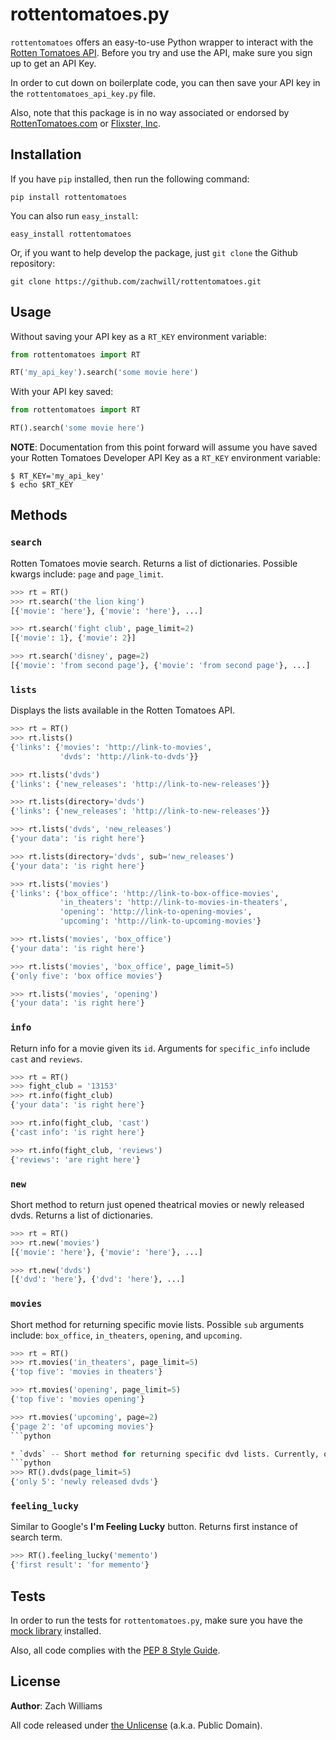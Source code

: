 rottentomatoes.py
================

`rottentomatoes` offers an easy-to-use Python wrapper to interact with the
[Rotten Tomatoes API](http://developer.rottentomatoes.com/). Before you try and
use the API, make sure you sign up to get an API Key.

In order to cut down on boilerplate code, you can then save your API key in the
`rottentomatoes_api_key.py` file.

Also, note that this package is in no way associated or endorsed by
[RottenTomatoes.com](http://www.rottentomatoes.com/) or [Flixster,
Inc](http://www.flixster.com/).


Installation
------------

If you have `pip` installed, then run the following command:

    pip install rottentomatoes

You can also run `easy_install`:

    easy_install rottentomatoes

Or, if you want to help develop the package, just `git clone` the Github
repository:

    git clone https://github.com/zachwill/rottentomatoes.git


Usage
-----

Without saving your API key as a `RT_KEY` environment variable:

```python
from rottentomatoes import RT

RT('my_api_key').search('some movie here')
```

With your API key saved:

```python
from rottentomatoes import RT

RT().search('some movie here')
```

**NOTE**: Documentation from this point forward will assume you have saved your
Rotten Tomatoes Developer API Key as a `RT_KEY` environment variable:

    $ RT_KEY='my_api_key'
    $ echo $RT_KEY


Methods
-------

### `search`

Rotten Tomatoes movie search. Returns a list of dictionaries. Possible kwargs include: `page` and `page_limit`.

```python
>>> rt = RT()
>>> rt.search('the lion king')
[{'movie': 'here'}, {'movie': 'here'}, ...]

>>> rt.search('fight club', page_limit=2)
[{'movie': 1}, {'movie': 2}]

>>> rt.search('disney', page=2)
[{'movie': 'from second page'}, {'movie': 'from second page'}, ...]
```

### `lists`

Displays the lists available in the Rotten Tomatoes API.

```python
>>> rt = RT()
>>> rt.lists()
{'links': {'movies': 'http://link-to-movies',
           'dvds': 'http://link-to-dvds'}}

>>> rt.lists('dvds')
{'links': {'new_releases': 'http://link-to-new-releases'}}

>>> rt.lists(directory='dvds')
{'links': {'new_releases': 'http://link-to-new-releases'}}

>>> rt.lists('dvds', 'new_releases')
{'your data': 'is right here'}

>>> rt.lists(directory='dvds', sub='new_releases')
{'your data': 'is right here'}

>>> rt.lists('movies')
{'links': {'box_office': 'http://link-to-box-office-movies',
           'in_theaters': 'http://link-to-movies-in-theaters',
           'opening': 'http://link-to-opening-movies',
           'upcoming': 'http://link-to-upcoming-movies'}

>>> rt.lists('movies', 'box_office')
{'your data': 'is right here'}

>>> rt.lists('movies', 'box_office', page_limit=5)
{'only five': 'box office movies'}

>>> rt.lists('movies', 'opening')
{'your data': 'is right here'}
```

### `info`

Return info for a movie given its `id`. Arguments for `specific_info` include `cast` and `reviews`.

```python
>>> rt = RT()
>>> fight_club = '13153'
>>> rt.info(fight_club)
{'your data': 'is right here'}

>>> rt.info(fight_club, 'cast')
{'cast info': 'is right here'}

>>> rt.info(fight_club, 'reviews')
{'reviews': 'are right here'}
```

### `new`

Short method to return just opened theatrical movies or newly released dvds. Returns a list of dictionaries.

```python
>>> rt = RT()
>>> rt.new('movies')
[{'movie': 'here'}, {'movie': 'here'}, ...]

>>> rt.new('dvds')
[{'dvd': 'here'}, {'dvd': 'here'}, ...]
```

### `movies`

Short method for returning specific movie lists. Possible `sub` arguments include: `box_office`, `in_theaters`, `opening`, and `upcoming`.

```python
>>> rt = RT()
>>> rt.movies('in_theaters', page_limit=5)
{'top five': 'movies in theaters'}

>>> rt.movies('opening', page_limit=5)
{'top five': 'movies opening'}

>>> rt.movies('upcoming', page=2)
{'page 2': 'of upcoming movies'}
```python

* `dvds` -- Short method for returning specific dvd lists. Currently, only one `sub` argument is possible: `new_releases`.
```python
>>> RT().dvds(page_limit=5)
{'only 5': 'newly released dvds'}
```

### `feeling_lucky`

Similar to Google's **I'm Feeling Lucky** button. Returns first instance of search term.

```python
>>> RT().feeling_lucky('memento')
{'first result': 'for memento'}
```

Tests
-----

In order to run the tests for `rottentomatoes.py`, make sure you have the
[mock library](http://pypi.python.org/pypi/mock) installed.

Also, all code complies with the [PEP 8 Style Guide](http://www.python.org/dev/peps/pep-0008/).


License
-------

**Author**: Zach Williams

All code released under [the Unlicense](http://unlicense.org/) (a.k.a. Public Domain).
